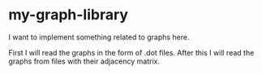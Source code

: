# my-graph-library
I want to implement something related to graphs here.

First I will read the graphs in the form of .dot files.
After this I will read the graphs from files with their adjacency matrix.
